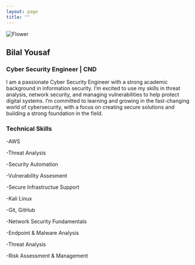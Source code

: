```yaml
---
layout: page
title: ""
---
```

![Flower]([https://user-images.githubusercontent.com/4943215/55412447-bcdb6c80-5567-11e9-8d12-b1e35fd5e50c.jpg])

## Bilal Yousaf
### Cyber Security Engineer | CND


I am a passionate Cyber Security Engineer with a strong academic background in information security. I’m excited to use my skills in threat analysis, network security, and managing vulnerabilities to help protect digital systems. I’m committed to learning and growing in the fast-changing world of cybersecurity, with a focus on creating secure solutions and building a strong foundation in the field.

### Technical Skills

-AWS

-Threat Analysis

-Security Automation

-Vulnerability Assesment

-Secure Infrastructue Support

-Kali Linux

-Git, GitHub

-Network Security Fundamentals

-Endpoint & Malware Analysis

-Threat Analysis

-Risk Assessment & Management



